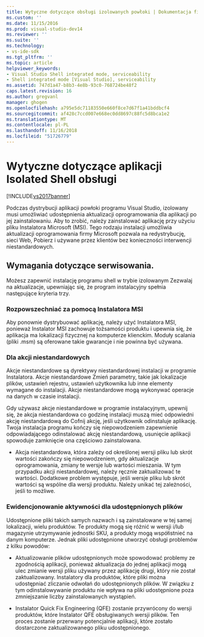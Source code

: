 ```yaml
---
title: Wytyczne dotyczące obsługi izolowanych powłoki | Dokumentacja firmy Microsoft
ms.custom: ''
ms.date: 11/15/2016
ms.prod: visual-studio-dev14
ms.reviewer: ''
ms.suite: ''
ms.technology:
- vs-ide-sdk
ms.tgt_pltfrm: ''
ms.topic: article
helpviewer_keywords:
- Visual Studio Shell integrated mode, serviceability
- Shell integrated mode [Visual Studio], serviceability
ms.assetid: 747d1a47-b8b3-4e8b-93c0-768724be48f2
caps.latest.revision: 16
ms.author: gregvanl
manager: ghogen
ms.openlocfilehash: a795e5dc71183550e660f8ce7d67f1a41bddbcf4
ms.sourcegitcommit: af428c7ccd007e668ec0dd8697c88fc5d8bca1e2
ms.translationtype: MT
ms.contentlocale: pl-PL
ms.lasthandoff: 11/16/2018
ms.locfileid: "51726779"
---
```

# <a name="servicing-guidelines-for-isolated-shell-applications"></a>Wytyczne dotyczące aplikacji Isolated Shell obsługi
[!INCLUDE[vs2017banner](../includes/vs2017banner.md)]

Podczas dystrybucji aplikacji powłoki programu Visual Studio, izolowany musi umożliwiać udostępnienia aktualizacji oprogramowania dla aplikacji po jej zainstalowaniu. Aby to zrobić, należy zainstalować aplikację przy użyciu pliku Instalatora Microsoft (MSI). Tego rodzaju instalacji umożliwia aktualizacji oprogramowania firmy Microsoft pozwala na redystrybucję, sieci Web, Pobierz i używane przez klientów bez konieczności interwencji niestandardowych.  
  
## <a name="servicing-requirements"></a>Wymagania dotyczące serwisowania.  
 Możesz zapewnić instalację programu shell w trybie izolowanym Zezwalaj na aktualizacje, upewniając się, że program instalacyjny spełnia następujące kryteria trzy.  
  
### <a name="redistribute-by-using-an-msi"></a>Rozpowszechniać za pomocą Instalatora MSI  
 Aby ponownie dystrybuować aplikację, należy użyć Instalatora MSI, ponieważ Instalator MSI zachowuje tożsamości produktu i upewnia się, że aplikacja ma lokalizacji fizycznej na komputerze klienckim. Moduły scalania (pliki .msm) są oferowane takie gwarancje i nie powinna być używana.  
  
### <a name="accounting-for-custom-actions"></a>Dla akcji niestandardowych  
 Akcje niestandardowe są dyrektywy niestandardowej instalacji w programie Instalatora. Akcje niestandardowe Zmień parametry, takie jak lokalizacje plików, ustawień rejestru, ustawień użytkownika lub inne elementy wymagane do instalacji. Akcje niestandardowe mogą wykonywać operacje na danych w czasie instalacji.  
  
 Gdy używasz akcje niestandardowe w programie instalacyjnym, upewnij się, że akcja niestandardowa co godzinę instalacji muszą mieć odpowiedni akcję niestandardową do Cofnij akcję, jeśli użytkownik odinstaluje aplikację. Twoja instalacja programu kończy się niepowodzeniem zapewnienie odpowiadającego odinstalować akcję niestandardową, usunięcie aplikacji spowoduje zamknięcie ona częściowo zainstalowana.  
  
-   Akcja niestandardowa, która zależy od określonej wersji pliku lub skrót wartości zakończy się niepowodzeniem, gdy aktualizacje oprogramowania, zmiany te wersje lub wartości mieszania. W tym przypadku akcji niestandardowej, należy ręcznie zaktualizować te wartości. Dodatkowe problem występuje, jeśli wersje pliku lub skrót wartości są wspólne dla wersji produktu. Należy unikać tej zależności, jeśli to możliwe.  
  
### <a name="accounting-for-shared-files"></a>Ewidencjonowanie aktywności dla udostępnionych plików  
 Udostępnione pliki takich samych nazwach i są zainstalowane w tej samej lokalizacji, wielu produktów. Te produkty mogą się różnić w wersji i/lub magazynie utrzymywanie jednostki SKU, a produkty mogą współistnieć na danym komputerze. Jednak pliki udostępnione utworzyć obsługi problemów z kilku powodów:  
  
-   Aktualizowanie plików udostępnionych może spowodować problemy ze zgodnością aplikacji, ponieważ aktualizacja do jednej aplikacji mogą ulec zmianie wersji pliku używany przez aplikację drugi, który nie został zaktualizowany. Instalatory dla produktów, które pliki można udostępniać zliczanie odwołań do udostępnionych plików. W związku z tym odinstalowywanie produktu nie wpływa na pliki udostępnione poza zmniejszanie liczby zainstalowanych wystąpień.  
  
-   Instalator Quick Fix Engineering (QFE) zostanie przywrócony do wersji produktów, które Instalator QFE obsługiwanych wersji plików. Ten proces zostanie przerwany potencjalnie aplikacji, które zostało dostarczone zaktualizowanego pliku udostępnionego.

